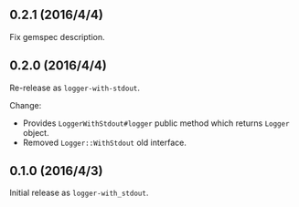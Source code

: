 ## 0.2.1 (2016/4/4)

Fix gemspec description.

## 0.2.0 (2016/4/4)

Re-release as `logger-with-stdout`.

Change:

- Provides `LoggerWithStdout#logger` public method which returns `Logger` object.
- Removed `Logger::WithStdout` old interface.

## 0.1.0 (2016/4/3)

Initial release as `logger-with_stdout`.
